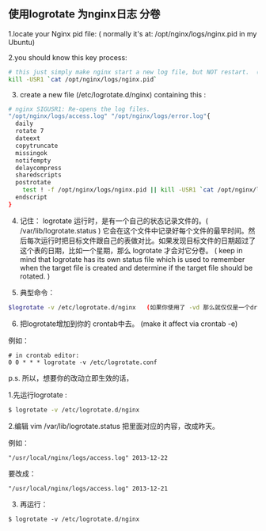## 使用logrotate 为nginx日志 分卷

1.locate your Nginx pid file:   ( normally it's at:  /opt/nginx/logs/nginx.pid  in my Ubuntu)

2.you should know this key process:

```bash
# this just simply make nginx start a new log file, but NOT restart.  ( quite fast)
kill -USR1 `cat /opt/nginx/logs/nginx.pid`
```

3. create a new file (/etc/logrotate.d/nginx)  containing this :

```bash
# nginx SIGUSR1: Re-opens the log files.
"/opt/nginx/logs/access.log" "/opt/nginx/logs/error.log"{
  daily
  rotate 7
  dateext
  copytruncate
  missingok
  notifempty
  delaycompress
  sharedscripts
  postrotate
    test ! -f /opt/nginx/logs/nginx.pid || kill -USR1 `cat /opt/nginx/logs/nginx.pid`
  endscript
}
```

4. 记住： logrotate 运行时，是有一个自己的状态记录文件的。( /var/lib/logrotate.status ) 它会在这个文件中记录好每个文件的最早时间。然后每次运行时把目标文件跟自己的表做对比。如果发现目标文件的日期超过了这个表的日期，比如一个星期，那么 logrotate 才会对它分卷。  ( keep in mind that logrotate has its own status file which is used to remember when the target file is created and determine if the target file should be rotated.  )

5. 典型命令：

```bash
$logrotate -v /etc/logrotate.d/nginx   (如果你使用了 -vd 那么就仅仅是一个dry-run 预演，不会对 /var/lib/logrotate.status 生效 ) ( also remember that don't use the debug mode since it's just lead to a dry-run result and won't take effect on /var/lib/logrotate.status file )
```

6. 把logrotate增加到你的 crontab中去。  (make it affect via crontab -e)

例如：

```crontab
# in crontab editor:
0 0 * * * logrotate -v /etc/logrotate.conf
```

p.s. 所以，想要你的改动立即生效的话，

1.先运行logrotate :

```bash
$ logrotate -v /etc/logrotate.d/nginx
```

2.编辑 vim /var/lib/logrotate.status 把里面对应的内容，改成昨天。

例如：

```
"/usr/local/nginx/logs/access.log" 2013-12-22
```

要改成：

```
"/usr/local/nginx/logs/access.log" 2013-12-21
```

3. 再运行：

```
$ logrotate -v /etc/logrotate.d/nginx
```
